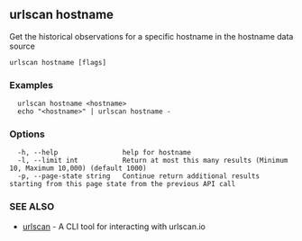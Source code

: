 ## urlscan hostname

Get the historical observations for a specific hostname in the hostname data source

```
urlscan hostname [flags]
```

### Examples

```
  urlscan hostname <hostname>
  echo "<hostname>" | urlscan hostname -
```

### Options

```
  -h, --help                help for hostname
  -l, --limit int           Return at most this many results (Minimum 10, Maximum 10,000) (default 1000)
  -p, --page-state string   Continue return additional results starting from this page state from the previous API call
```

### SEE ALSO

* [urlscan](urlscan.md)	 - A CLI tool for interacting with urlscan.io

